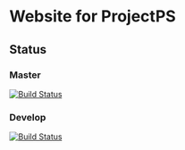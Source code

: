 # Website for ProjectPS

## Status

### Master
[![Build Status](https://travis-ci.com/PartyStream/projectPSWebsite.png?token=NzhenBbJTpBpxG5heUhe&branch=master)](https://travis-ci.com/PartyStream/projectPSWebsite)

### Develop
[![Build Status](https://travis-ci.com/PartyStream/projectPSWebsite.png?token=NzhenBbJTpBpxG5heUhe&branch=develop)](https://travis-ci.com/PartyStream/projectPSWebsite)